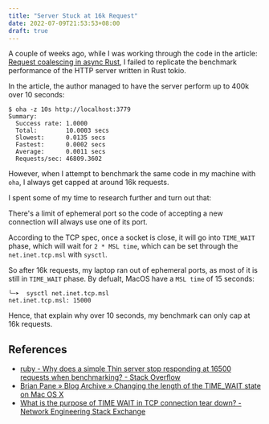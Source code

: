 ```yaml
---
title: "Server Stuck at 16k Request"
date: 2022-07-09T21:53:53+08:00
draft: true
---
```


A couple of weeks ago, while I was working through the code in the article:
[Request coalescing in async Rust](https://fasterthanli.me/articles/request-coalescing-in-async-rust), I
failed to replicate the benchmark performance of the HTTP server written in Rust tokio.

In the article, the author managed to have the server perform up to 400k over
10 seconds:

```
$ oha -z 10s http://localhost:3779
Summary:
  Success rate: 1.0000
  Total:        10.0003 secs
  Slowest:      0.0135 secs
  Fastest:      0.0002 secs
  Average:      0.0011 secs
  Requests/sec: 46809.3602
```

However, when I attempt to benchmark the same code in my machine with `oha`, I
always get capped at around 16k requests.

I spent some of my time to research further and turn out that:

There's a limit of ephemeral port so the code of accepting a new connection will
always use one of its port.

According to the TCP spec, once a socket is close, it will go into `TIME_WAIT` phase,
which will wait for `2 * MSL time`, which can be set through the `net.inet.tcp.msl` with `sysctl`.

So after 16k requests, my laptop ran out of ephemeral ports, as most of it is still in `TIME_WAIT` phase.
By defualt, MacOS have a `MSL time` of 15 seconds:

```
╰─➤  sysctl net.inet.tcp.msl
net.inet.tcp.msl: 15000
```

Hence, that explain why over 10 seconds, my benchmark can only cap at 16k
requests.

## References

- [ruby - Why does a simple Thin server stop responding at 16500 requests when benchmarking? - Stack Overflow](https://stackoverflow.com/questions/9156537/why-does-a-simple-thin-server-stop-responding-at-16500-requests-when-benchmarkin)
- [Brian Pane » Blog Archive » Changing the length of the TIME_WAIT state on Mac OS X](http://web.archive.org/web/20090210151520/http://www.brianp.net/2008/10/03/changing-the-length-of-the-time_wait-state-on-mac-os-x/)
- [What is the purpose of TIME WAIT in TCP connection tear down? - Network Engineering Stack Exchange](https://networkengineering.stackexchange.com/questions/19581/what-is-the-purpose-of-time-wait-in-tcp-connection-tear-down)

